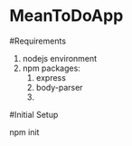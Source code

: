 # MeanToDoApp

#Requirements
1. nodejs environment
2. npm packages:
	1. express
	2. body-parser
	3. 


#Initial Setup

npm init
